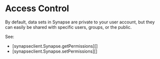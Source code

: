 # Access Control

By default, data sets in Synapse are private to your user account, but they can easily be shared with specific users, groups, or the public.

See:

- [synapseclient.Synapse.getPermissions][]
- [synapseclient.Synapse.setPermissions][]
